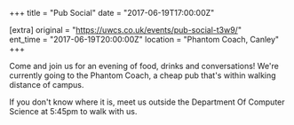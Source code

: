 +++
title = "Pub Social"
date = "2017-06-19T17:00:00Z"

[extra]
original = "https://uwcs.co.uk/events/pub-social-t3w9/"    
ent_time = "2017-06-19T20:00:00Z"
location = "Phantom Coach, Canley"
+++

Come and join us for an evening of food, drinks and conversations\! We're currently going to the Phantom Coach, a cheap pub that's within walking distance of campus.

If you don't know where it is, meet us outside the Department Of Computer Science at 5:45pm to walk with us.

